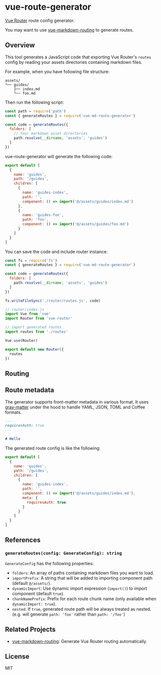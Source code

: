 # vue-route-generator

[Vue Router](https://github.com/vuejs/vue-router) route config generator.

You may want to use [vue-markdown-routing](https://github.com/Falinor/vue-markdown-routing) to generate routes.

## Overview

This tool generates a JavaScript code that exporting Vue Router's `routes` config by reading your assets directories containing markdown files.

For example, when you have following file structure:

```
assets/
└── guides/
    ├── index.md
    └── foo.md
```

Then run the following script:

```js
const path = require('path')
const { generateRoutes } = require('vue-md-route-generator')

const code = generateRoutes({
  folders: [
    // Your markdown asset directories
    path.resolve(__dirname, 'assets', 'guides')
  ]
})
```

vue-route-generator will generate the following code:

```js
export default [
  {
    name: 'guides',
    path: '/guides',
    children: [
      {
        name: 'guides-index',
        path: '',
        component: () => import('@/assets/guides/index.md')
      },
      {
        name: 'guides-foo',
        path: 'foo',
        component: () => import('@/assets/guides/foo.md')
      }
    ]
  }
]
```

You can save the code and include router instance:

```js
const fs = require('fs')
const { generateRoutes } = require('vue-md-route-generator')

const code = generateRoutes({
  folders: [
    path.resolve(__dirname, 'assets', 'guides')
  ]
})

fs.writeFileSync('./router/routes.js', code)
```

```js
// router/index.js
import Vue from 'vue'
import Router from 'vue-router'

// import generated routes
import routes from './routes'

Vue.use(Router)

export default new Router({
  routes
})
```

## Routing

## Route metadata

The generator supports front-matter metadata in various format. It uses [gray-matter](https://www.npmjs.com/package/gray-matter)
under the hood to handle YAML, JSON, TOML and Coffee formats.

```markdown
---
requiresAuth: true
---

# Hello
```

The generated route config is like the following:

```js
export default [
  {
    name: 'guides',
    path: '/guides',
    children: [
      {
        name: 'guides-index',
        path: '',
        component: () => import('@/assets/guides/index.md'),
        meta: {
          requiresAuth: true
        }
      }
    ]
  }
]
```

## References

### `generateRoutes(config: GenerateConfig): string`

`GenerateConfig` has the following properties:

- `folders`: An array of paths containing markdown files you want to load.
- `importPrefix`: A string that will be added to importing component path (default `@/assets/`).
- `dynamicImport`: Use dynamic import expression (`import()`) to import component (default `true`).
- `chunkNamePrefix`: Prefix for each route chunk name (only available when `dynamicImport: true`).
- `nested`: If `true`, generated route path will be always treated as nested. (e.g. will generate `path: 'foo'` rather than `path: '/foo'`)

## Related Projects

- [vue-markdown-routing](https://github.com/Falinor/vue-markdown-routing): Generate Vue Router routing automatically.

## License

MIT
